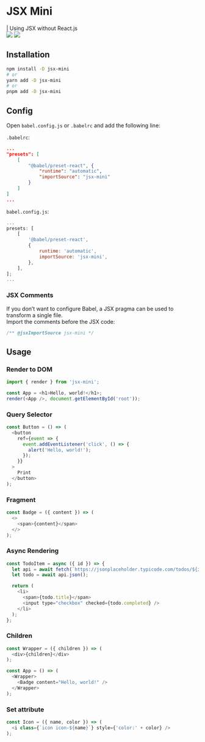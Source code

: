 # JSX Mini

| Using JSX without React.js  
![](https://img.badgesize.io/DungGramer/jsx-mini/master/jsx-runtime.js.svg?label=File_size)
![](https://img.badgesize.io/DungGramer/jsx-mini/master/jsx-runtime.js.svg?compression=gzip)


## Installation

```bash
npm install -D jsx-mini
# or
yarn add -D jsx-mini
# or
pnpm add -D jsx-mini
```

## Config

Open `babel.config.js` or `.babelrc` and add the following line:

`.babelrc`:

```json
...
"presets": [
    [
        "@babel/preset-react", {
            "runtime": "automatic",
            "importSource": "jsx-mini"
        }
    ]
]
...
```

`babel.config.js`:

```js
...
presets: [
    [
        '@babel/preset-react',
        {
            runtime: 'automatic',
            importSource: 'jsx-mini',
        },
    ],
];
...
```

### JSX Comments
If you don’t want to configure Babel, a JSX pragma can be used to transform a single file.  
Import the comments before the JSX code:
```js
/** @jsxImportSource jsx-mini */
```

## Usage

### Render to DOM

```js
import { render } from 'jsx-mini';

const App = <h1>Hello, world!</h1>;
render(<App />, document.getElementById('root'));
```

### Query Selector

```js
const Button = () => (
  <button
    ref={event => {
      event.addEventListener('click', () => {
        alert('Hello, world!');
      });
    }}
  >
    Print
  </button>
);
```

### Fragment
```js
const Badge = ({ content }) => (
  <>
    <span>{content}</span>
  </>
);
```

### Async Rendering
```js
const TodoItem = async ({ id }) => {
  let api = await fetch(`https://jsonplaceholder.typicode.com/todos/${id}`);
  let todo = await api.json();

  return (
    <li>
      <span>{todo.title}</span>
      <input type="checkbox" checked={todo.completed} />
    </li>
  );
};
```

### Children
```js
const Wrapper = ({ children }) => (
  <div>{children}</div>
);

const App = () => (
  <Wrapper>
    <Badge content="Hello, world!" />
  </Wrapper>
);
```

### Set attribute
```js
const Icon = ({ name, color }) => (
  <i class={`icon icon-${name}`} style={'color:' + color} />
);
```
